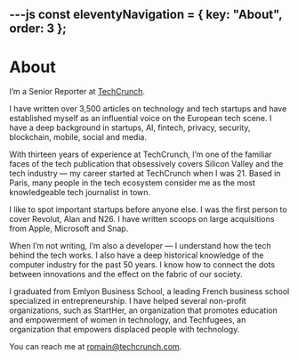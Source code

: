 ---js
const eleventyNavigation = {
	key: "About",
	order: 3
};
---
# About

I’m a Senior Reporter at <a href="https://techcrunch.com/" target="_blank">TechCrunch</a>.

I have written over 3,500 articles on technology and tech startups and have established myself as an influential voice on the European tech scene. I have a deep background in startups, AI, fintech, privacy, security, blockchain, mobile, social and media.

With thirteen years of experience at TechCrunch, I’m one of the familiar faces of the tech publication that obsessively covers Silicon Valley and the tech industry — my career started at TechCrunch when I was 21. Based in Paris, many people in the tech ecosystem consider me as the most knowledgeable tech journalist in town.

I like to spot important startups before anyone else. I was the first person to cover Revolut, Alan and N26. I have written scoops on large acquisitions from Apple, Microsoft and Snap.

When I’m not writing, I’m also a developer — I understand how the tech behind the tech works. I also have a deep historical knowledge of the computer industry for the past 50 years. I know how to connect the dots between innovations and the effect on the fabric of our society.

I graduated from Emlyon Business School, a leading French business school specialized in entrepreneurship. I have helped several non-profit organizations, such as StartHer, an organization that promotes education and empowerment of women in technology, and Techfugees, an organization that empowers displaced people with technology.

You can reach me at <a href="mailto:romain@techcrunch.com">romain@techcrunch.com</a>.
